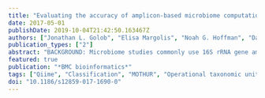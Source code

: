 ```yaml
---
title: "Evaluating the accuracy of amplicon-based microbiome computational pipelines on simulated human gut microbial communities"
date: 2017-05-01
publishDate: 2019-10-04T21:42:50.163467Z
authors: ["Jonathan L. Golob", "Elisa Margolis", "Noah G. Hoffman", "David N. Fredricks"]
publication_types: ["2"]
abstract: "BACKGROUND: Microbiome studies commonly use 16S rRNA gene amplicon sequencing to characterize microbial communities. Errors introduced at multiple steps in this process can affect the interpretation of the data. Here we evaluate the accuracy of operational taxonomic unit (OTU) generation, taxonomic classification, alpha- and beta-diversity measures for different settings in QIIME, MOTHUR and a pplacer-based classification pipeline, using a novel software package: DECARD. RESULTS: In-silico we generated 100 synthetic bacterial communities approximating human stool microbiomes to be used as a gold-standard for evaluating the colligative performance of microbiome analysis software. Our synthetic data closely matched the composition and complexity of actual healthy human stool microbiomes. Genus-level taxonomic classification was correctly done for only 50.4-74.8% of the source organisms. Miscall rates varied from 11.9 to 23.5%. Species-level classification was less successful, (6.9-18.9% correct); miscall rates were comparable to those of genus-level targets (12.5-26.2%). The degree of miscall varied by clade of organism, pipeline and specific settings used. OTU generation accuracy varied by strategy (closed, de novo or subsampling), reference database, algorithm and software implementation. Shannon diversity estimation accuracy correlated generally with OTU-generation accuracy. Beta-diversity estimates with Double Principle Coordinate Analysis (DPCoA) were more robust against errors introduced in processing than Weighted UniFrac. The settings suggested in the tutorials were among the worst performing in all outcomes tested. CONCLUSIONS: Even when using the same classification pipeline, the specific OTU-generation strategy, reference database and downstream analysis methods selection can have a dramatic effect on the accuracy of taxonomic classification, and alpha- and beta-diversity estimation. Even minor changes in settings adversely affected the accuracy of the results, bringing them far from the best-observed result. Thus, specific details of how a pipeline is used (including OTU generation strategy, reference sets, clustering algorithm and specific software implementation) should be specified in the methods section of all microbiome studies. Researchers should evaluate their chosen pipeline and settings to confirm it can adequately answer the research question rather than assuming the tutorial or standard-operating-procedure settings will be adequate or optimal."
featured: true
publication: "*BMC bioinformatics*"
tags: ["Qiime", "Classification", "MOTHUR", "Operational taxonomic unit", "Optimization", "UniFrac", "microbiome"]
doi: "10.1186/s12859-017-1690-0"
---
```


